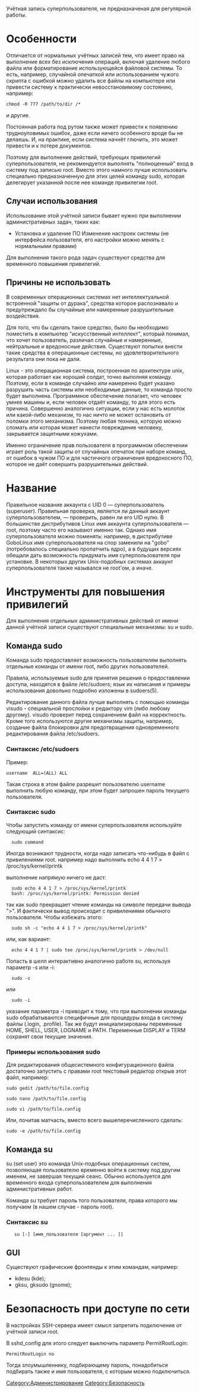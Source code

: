 Учётная запись суперпользователя, не предназначеная для регулярной
работы.

# Особенности

Отличается от нормальных учётных записей тем, что имеет право на
выполнение всех без исключения операций, включая удаление любого
файла или форматирование использующейся файловой системы. То есть,
например, случайной опечаткой или использованием чужого скрипта с
ошибкой можно удалить все файлы на компьютере или привести систему к
практически невосстановимому состоянию, например:

    chmod -R 777 /path/to/dir /*

и другие.

Постоянная работа под рутом также может привести к появлению
трудноуловимых ошибок, даже если ничего особенного вроде бы
не делаешь. И, на практике, если система начнёт глючить, это может
привести и к потере документов.

Поэтому для выполнение действий, требующих привилегий суперпользователя,
не рекомендуется выполнять "полноценный" вход в систему под записью
root. Вместо этого намного лучше использовать специально предназначенную
для этих целей команду sudo, которая делегирует указанной после нее
команде привилегии root.

## Случаи использования

Использование этой учётной записи бывает нужно при выполнении
административных задач, таких как:

  -
    Установка и удаление ПО
    Изменение настроек системы (не интерфейса пользователя, его
    настройки можно менять с нормальными правами)

Для выполнения такого рода задач существуют средства для временного
повышения привилегий.

## Причины не использовать

В современных операционных системах нет интеллектуальной встроенной
"защиты от дурака", средства которое распознавало и предупреждало бы
случайные или намеренные разрушительные воздействия.

Для того, что бы сделать такое средство, было бы необходимо поместить в
компьютер "искусственный интеллект", который понимал, что хочет
пользователь, различал случайные и намеренные, нейтральные и
вредоносные действия. Существуют попытки внести такие средства в
операционные системы, но удовлетворительного результата они пока не
дали.

Linux - это операционная система, построенная по архитектуре unix,
которая работает как хороший солдат, точно выполняя команду.
Поэтому, если в команде случайно или намеренно будет указано
разрушить часть системы или необходимые данные, то команда просто
будет выполнена. Программное обеспечение полагает, что человек умнее
машины и, если человек отдаёт команду, то для этого есть причина.
Совершенно аналогично ситуации, если у нас есть молоток или
какой-либо механизм, то нас ничто не может остановить от поломки
этого механизма. Поэтому любая техника, которую можно сломать или
которая может нанести повреждение человеку, закрывается защитными
кожухами.

Именно ограничение прав пользователя в программном обеспечении играет
роль такой защиты от случайных опечаток при наборе команд, от ошибок
в чужом ПО и для частичного ограничения вредоносного ПО, которое не
даёт совершить разрушительных действий.

# Название

Правильное название аккаунта с UID 0 — суперпользователь (superuser).
Правильная проверка, является ли данный аккаунт суперпользователем, —
проверить, равен ли его UID нулю. В большинстве дистрибутивов Linux имя
аккаунта суперпользователя — root, поэтому часто его называют именно
так. Однако имя суперпользователя можно поменять: например, в
дистрибутиве GoboLinux имя суперпользователя на спор заменили на
"gobo" (потребовалось специально пропатчить ядро), а в будущих версиях
обещали дать возможность придумать имя суперпользователя при
установке. В некоторых других Unix-подобных системах аккаунт
суперпользователя также назывался не root'ом, а иначе.

# Инструменты для повышения привилегий

Для выполнения отдельных административных действий от имени данной
учётной записи существуют специальные механизмы: su и sudo.

## Команда sudo

Команда sudo предоставляет возможность пользователям выполнять отдельные
команды от имени root, либо других пользователей.

Правила, используемые sudo для принятия решения о предоставлении
доступа, находятся в файле /etc/sudoers; язык их написания и
примеры использования довольно подробно изложены в sudoers(5).

Редактирование данного файла лучше выполнять с помощью команды visudo -
специальной прослойки к редактору vim (либо любому другому). visudo
проверит перед сохранением файл на корректность. Кроме того
используются другие механизмы защиты, например, создание файла
блокировки для предотвращения одновременного редактирования файла
/etc/sudoers.

### Синтаксис /etc/sudoers

Пример:

`username  ALL=(ALL) ALL`

Такая строка в этом файле разрешит пользователю username выполнить любую
команду, при этом будет запрошен пароль текущего пользователя.

### Синтаксис sudo

Чтобы запустить команду от имени суперпользователя используйте следующий
синтаксис:

`  sudo command`

Иногда возникают трудности, когда надо записать что-нибудь в файл с
привилениями root. например надо выполнить echo 4 4 1 7 \>
/proc/sys/kernel/printk

выполнение напрямую ничего не даст:

`  sudo echo 4 4 1 7 > /proc/sys/kernel/printk`
`  bash: /proc/sys/kernel/printk: Permission denied`

так как sudo прекращает чтение команды на символе передачи вывода "\>".
И фактически вывод происходит с привилениями обычного пользователя.
Чтобы избежать этого:

`  sudo sh -c "echo 4 4 1 7 > /proc/sys/kernel/printk"`

или, как вариант:

`  echo 4 4 1 7 | sudo tee /proc/sys/kernel/printk > /dev/null`

Попасть в шелл интерактивно аналогично работе su, используя параметр -s
или -i:

`  sudo -s`

или

`  sudo -i`

указание параметра -i приводит к тому, что при выполнении команды sudo
обрабатываются специфичные для процедуры входа в систему файлы
(.login, .profile). Так же будут инициализированы переменные HOME,
SHELL, USER, LOGNAME и PATH. Переменные DISPLAY и TERM сохранят свои
текущие значения.

### Примеры использования sudo

Для редактирования общесистемного конфигурационного файла достаточно
запустить с правами root текстовый редактор открыв этот файл,
например:

    sudo gedit /path/to/file.config

    sudo nano /path/to/file.config

    sudo vi /path/to/file.config

Или, почитав матчасть, вместо всего вышеперечисленного сделать:

    sudo -e /path/to/file.config

## Команда su

su (set user) это команда Unix-подобных операционных систем, позволяющая
пользователю временно войти в систему под другим именем, не завершая
текущий сеанс. Обычно используется для временного входа
суперпользователем для выполнения административных работ.

Команда su требует пароль того пользователя, права которого мы получаем
(в нашем случае - пароль root).

### Синтаксис su

`   su [-] [имя_пользователя [аргумент ... ]]`

## GUI

Существуют графические фронтенды к этим командам, например:

  - kdesu (kde);
  - gksu, gksudo (gnome);

# Безопасность при доступе по сети

В настройках SSH-сервера имеет смысл запретить подключение от учётной
записи root.

В sshd_config для этого следует выключить параметр PermitRootLogin:

    PermitRootLogin no

Тогда злоумышленнику, подбирающему пароль, понадобиться подбирать также
и имя пользователя, с которым можно подключиться.

[Category:Администрирование](Category:Администрирование "wikilink")
[Category:Безопасность](Category:Безопасность "wikilink")